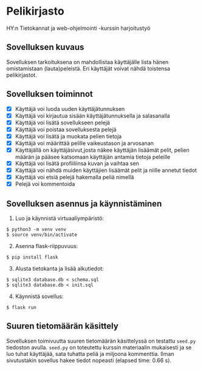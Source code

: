 # Pelikirjasto
HY:n Tietokannat ja web-ohjelmointi -kurssin harjoitustyö

## Sovelluksen kuvaus
Sovelluksen tarkoituksena on mahdollistaa käyttäjälle lista hänen omistamistaan (lauta)peleistä. Eri käyttäjät voivat nähdä toistensa pelikirjastot.

## Sovelluksen toiminnot
- [x] Käyttäjä voi luoda uuden käyttäjätunnuksen
- [x] Käyttäjä voi kirjautua sisään käyttäjätunnuksella ja salasanalla
- [x] Käyttäjä voi lisätä sovellukseen pelejä
- [x] Käyttäjä voi poistaa sovelluksesta pelejä
- [x] Käyttäjä voi lisätä ja muokata pelien tietoja
- [x] Käyttäjä voi määrittää pelille vaikeustason ja arvosanan
- [x] Käyttäjällä on käyttäjäsivut,josta näkee käyttäjän lisäämät pelit, pelien määrän ja pääsee katsomaan käyttäjän antamia tietoja peleille
- [x] Käyttäjä voi lisätä profiiliinsa kuvan ja vaihtaa sen
- [x] Käyttäjä voi nähdä muiden käyttäjien lisäämät pelit ja niille annetut tiedot
- [x] Käyttäjä voi etsiä pelejä hakemalla peliä nimellä
- [x] Pelejä voi kommentoida

## Sovelluksen asennus ja käynnistäminen
1. Luo ja käynnistä virtuaaliympäristö:
```
$ python3 -m venv venv
$ source venv/bin/activate
```

2. Asenna flask-riippuvuus:
```
$ pip install flask
```

3. Alusta tietokanta ja lisää alkutiedot:
```
$ sqlite3 database.db < schema.sql
$ sqlite3 database.db < init.sql
```

4. Käynnistä sovellus:
```
$ flask run
```

## Suuren tietomäärän käsittely
Sovelluksen toimivuutta suuren tietomäärän käsittelyssä on testattu `seed.py` tiedoston avulla. `seed.py` on toteutettu kurssin materiaalin mukaisesti ja se luo tuhat käyttäjää, sata tuhatta peliä ja miljoona kommenttia. Ilman sivutustakin sovellus hakee tiedot nopeasti (elapsed time: 0.66 s). 
